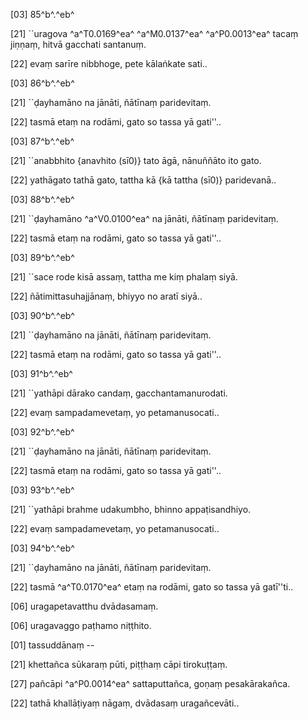 [03] 85^b^.^eb^

[21] ``uragova ^a^T0.0169^ea^ ^a^M0.0137^ea^ ^a^P0.0013^ea^ tacaṃ jiṇṇaṃ, hitvā gacchati santanuṃ.

[22] evaṃ sarīre nibbhoge, pete kālaṅkate sati..

[03] 86^b^.^eb^

[21] ``ḍayhamāno na jānāti, ñātīnaṃ paridevitaṃ.

[22] tasmā etaṃ na rodāmi, gato so tassa yā gati''..

[03] 87^b^.^eb^

[21] ``anabbhito {anavhito (sī0)} tato āgā, nānuññāto ito gato.

[22] yathāgato tathā gato, tattha kā {kā tattha (sī0)} paridevanā..

[03] 88^b^.^eb^

[21] ``ḍayhamāno ^a^V0.0100^ea^ na jānāti, ñātīnaṃ paridevitaṃ.

[22] tasmā etaṃ na rodāmi, gato so tassa yā gati''..

[03] 89^b^.^eb^

[21] ``sace rode kisā assaṃ, tattha me kiṃ phalaṃ siyā.

[22] ñātimittasuhajjānaṃ, bhiyyo no aratī siyā..

[03] 90^b^.^eb^

[21] ``ḍayhamāno na jānāti, ñātīnaṃ paridevitaṃ.

[22] tasmā etaṃ na rodāmi, gato so tassa yā gati''..

[03] 91^b^.^eb^

[21] ``yathāpi dārako candaṃ, gacchantamanurodati.

[22] evaṃ sampadamevetaṃ, yo petamanusocati..

[03] 92^b^.^eb^

[21] ``ḍayhamāno na jānāti, ñātīnaṃ paridevitaṃ.

[22] tasmā etaṃ na rodāmi, gato so tassa yā gati''..

[03] 93^b^.^eb^

[21] ``yathāpi brahme udakumbho, bhinno appaṭisandhiyo.

[22] evaṃ sampadamevetaṃ, yo petamanusocati..

[03] 94^b^.^eb^

[21] ``ḍayhamāno na jānāti, ñātīnaṃ paridevitaṃ.

[22] tasmā ^a^T0.0170^ea^ etaṃ na rodāmi, gato so tassa yā gatī''ti..

[06] uragapetavatthu dvādasamaṃ.

[06] uragavaggo paṭhamo niṭṭhito.

[01] tassuddānaṃ --

[21] khettañca sūkaraṃ pūti, piṭṭhaṃ cāpi tirokuṭṭaṃ.

[27] pañcāpi ^a^P0.0014^ea^ sattaputtañca, goṇaṃ  pesakārakañca.

[22] tathā khallāṭiyaṃ nāgaṃ, dvādasaṃ uragañcevāti..